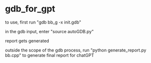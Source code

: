# gdb_for_gpt

to use, first run "gdb bb_g -x init.gdb"

in the gdb input, enter "source autoGDB.py"

report gets generated

outside the scope of the gdb process, run "python generate_report.py bb.cpp" to generate final report for chatGPT
